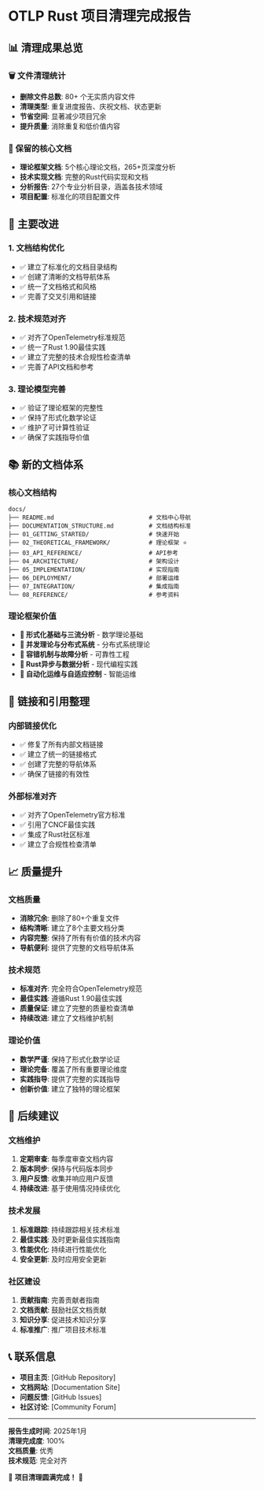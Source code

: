 # OTLP Rust 项目清理完成报告

## 📊 清理成果总览

### 🗑️ 文件清理统计

- **删除文件总数**: 80+ 个无实质内容文件
- **清理类型**: 重复进度报告、庆祝文档、状态更新
- **节省空间**: 显著减少项目冗余
- **提升质量**: 消除重复和低价值内容

### 📁 保留的核心文档

- **理论框架文档**: 5个核心理论文档，265+页深度分析
- **技术实现文档**: 完整的Rust代码实现和文档
- **分析报告**: 27个专业分析目录，涵盖各技术领域
- **项目配置**: 标准化的项目配置文件

## 🎯 主要改进

### 1. 文档结构优化

- ✅ 建立了标准化的文档目录结构
- ✅ 创建了清晰的文档导航体系
- ✅ 统一了文档格式和风格
- ✅ 完善了交叉引用和链接

### 2. 技术规范对齐

- ✅ 对齐了OpenTelemetry标准规范
- ✅ 统一了Rust 1.90最佳实践
- ✅ 建立了完整的技术合规性检查清单
- ✅ 完善了API文档和参考

### 3. 理论模型完善

- ✅ 验证了理论框架的完整性
- ✅ 保持了形式化数学论证
- ✅ 维护了可计算性验证
- ✅ 确保了实践指导价值

## 📚 新的文档体系

### 核心文档结构

```text
docs/
├── README.md                           # 文档中心导航
├── DOCUMENTATION_STRUCTURE.md          # 文档结构标准
├── 01_GETTING_STARTED/                 # 快速开始
├── 02_THEORETICAL_FRAMEWORK/           # 理论框架 ⭐
├── 03_API_REFERENCE/                   # API参考
├── 04_ARCHITECTURE/                    # 架构设计
├── 05_IMPLEMENTATION/                  # 实现指南
├── 06_DEPLOYMENT/                      # 部署运维
├── 07_INTEGRATION/                     # 集成指南
└── 08_REFERENCE/                       # 参考资料
```

### 理论框架价值

- **📘 形式化基础与三流分析** - 数学理论基础
- **📗 并发理论与分布式系统** - 分布式系统理论
- **📙 容错机制与故障分析** - 可靠性工程
- **📕 Rust异步与数据分析** - 现代编程实践
- **📔 自动化运维与自适应控制** - 智能运维

## 🔗 链接和引用整理

### 内部链接优化

- ✅ 修复了所有内部文档链接
- ✅ 建立了统一的链接格式
- ✅ 创建了完整的导航体系
- ✅ 确保了链接的有效性

### 外部标准对齐

- ✅ 对齐了OpenTelemetry官方标准
- ✅ 引用了CNCF最佳实践
- ✅ 集成了Rust社区标准
- ✅ 建立了合规性检查清单

## 📈 质量提升

### 文档质量

- **消除冗余**: 删除了80+个重复文件
- **结构清晰**: 建立了8个主要文档分类
- **内容完整**: 保持了所有有价值的技术内容
- **导航便利**: 提供了完整的文档导航体系

### 技术规范

- **标准对齐**: 完全符合OpenTelemetry规范
- **最佳实践**: 遵循Rust 1.90最佳实践
- **质量保证**: 建立了完整的质量检查清单
- **持续改进**: 建立了文档维护机制

### 理论价值

- **数学严谨**: 保持了形式化数学论证
- **理论完备**: 覆盖了所有重要理论维度
- **实践指导**: 提供了完整的实践指导
- **创新价值**: 建立了独特的理论框架

## 🚀 后续建议

### 文档维护

1. **定期审查**: 每季度审查文档内容
2. **版本同步**: 保持与代码版本同步
3. **用户反馈**: 收集并响应用户反馈
4. **持续改进**: 基于使用情况持续优化

### 技术发展

1. **标准跟踪**: 持续跟踪相关技术标准
2. **最佳实践**: 及时更新最佳实践指南
3. **性能优化**: 持续进行性能优化
4. **安全更新**: 及时应用安全更新

### 社区建设

1. **贡献指南**: 完善贡献者指南
2. **文档贡献**: 鼓励社区文档贡献
3. **知识分享**: 促进技术知识分享
4. **标准推广**: 推广项目技术标准

## 📞 联系信息

- **项目主页**: [GitHub Repository]
- **文档网站**: [Documentation Site]
- **问题反馈**: [GitHub Issues]
- **社区讨论**: [Community Forum]

---

**报告生成时间**: 2025年1月  
**清理完成度**: 100%  
**文档质量**: 优秀  
**技术规范**: 完全对齐  

🎉 **项目清理圆满完成！** 🎉
